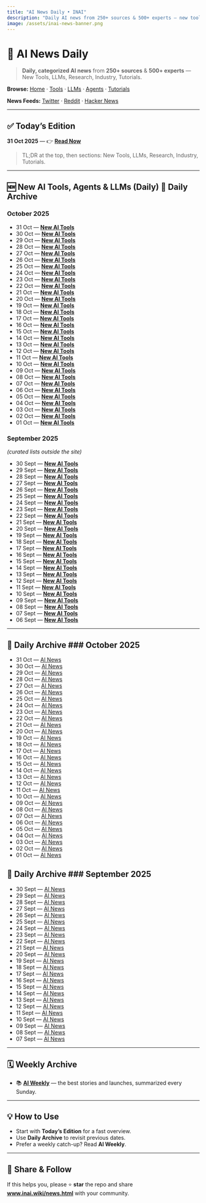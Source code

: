 ```yaml
---
title: "AI News Daily • INAI"
description: "Daily AI news from 250+ sources & 500+ experts — new tools, LLMs, research, industry."
image: /assets/inai-news-banner.png
---
```


# 📰 AI News Daily

> **Daily, categorized AI news** from **250+ sources** & **500+ experts** — New Tools, LLMs, Research, Industry, Tutorials.

**Browse:** [Home](index.md) · [Tools](tools.md) · [LLMs](llms.md) · [Agents](agents.md) · [Tutorials](tutorials.md)  

**News Feeds:** [Twitter](twitter-news.md) · [Reddit](reddit-news.md) · [Hacker News](hacker-news.md)

---

## ✅ Today’s Edition
**31 Oct 2025** — 👉 **[Read Now](news/2025/2025-10-31.md)**

> TL;DR at the top, then sections: New Tools, LLMs, Research, Industry, Tutorials.

---

## 🆕 New AI Tools, Agents & LLMs (Daily) 📅 Daily Archive
### October 2025
- 31 Oct — **[New AI Tools](https://inai.short.gy/31st-oct)**
- 30 Oct — **[New AI Tools](https://inai.short.gy/30th-oct)**
- 29 Oct — **[New AI Tools](https://inai.short.gy/29th-oct)**
- 28 Oct — **[New AI Tools](https://inai.short.gy/28th-oct)**
- 27 Oct — **[New AI Tools](https://inai.short.gy/27th-oct)**
- 26 Oct — **[New AI Tools](https://inai.short.gy/26th-oct)**
- 25 Oct — **[New AI Tools](https://inai.short.gy/25th-oct)**
- 24 Oct — **[New AI Tools](https://inai.short.gy/24th-oct)**
- 23 Oct — **[New AI Tools](https://inai.short.gy/23rd-oct)**
- 22 Oct — **[New AI Tools](https://inai.short.gy/22nd-oct)**
- 21 Oct — **[New AI Tools](https://inai.short.gy/21st-oct)**
- 20 Oct — **[New AI Tools](https://inai.short.gy/20th-oct)**
- 19 Oct — **[New AI Tools](https://inai.short.gy/19th-oct)**
- 18 Oct — **[New AI Tools](https://inai.short.gy/18th-oct)**
- 17 Oct — **[New AI Tools](https://inai.short.gy/17th-oct)**
- 16 Oct — **[New AI Tools](https://inai.short.gy/16th-oct)**
- 15 Oct — **[New AI Tools](https://inai.short.gy/15th-oct)**
- 14 Oct — **[New AI Tools](https://inai.short.gy/14th-oct)**
- 13 Oct — **[New AI Tools](https://inai.short.gy/13th-oct)**
- 12 Oct — **[New AI Tools](https://inai.short.gy/12th-oct)**
- 11 Oct — **[New AI Tools](https://inai.short.gy/11th-oct)**
- 10 Oct — **[New AI Tools](https://inai.short.gy/10th-oct)**
- 09 Oct — **[New AI Tools](https://inai.short.gy/09th-oct)**
- 08 Oct — **[New AI Tools](https://inai.short.gy/08th-oct)**
- 07 Oct — **[New AI Tools](https://inai.short.gy/07th-oct)**
- 06 Oct — **[New AI Tools](https://inai.short.gy/06th-oct)**
- 05 Oct — **[New AI Tools](https://inai.short.gy/05th-oct)**
- 04 Oct — **[New AI Tools](https://inai.short.gy/04th-oct)**
- 03 Oct — **[New AI Tools](https://inai.short.gy/03rd-oct)**
- 02 Oct — **[New AI Tools](https://inai.short.gy/02nd-oct)**
- 01 Oct — **[New AI Tools](https://inai.short.gy/01st-oct)**

### September 2025
*(curated lists outside the site)*  
- 30 Sept — **[New AI Tools](https://inai.short.gy/30th-sept)**
- 29 Sept — **[New AI Tools](https://inai.short.gy/29th-sept)**
- 28 Sept — **[New AI Tools](https://inai.short.gy/28th-sept)**
- 27 Sept — **[New AI Tools](https://inai.short.gy/27th-sept)**
- 26 Sept — **[New AI Tools](https://inai.short.gy/26th-sept)**
- 25 Sept — **[New AI Tools](https://inai.short.gy/25th-sept)**
- 24 Sept — **[New AI Tools](https://inai.short.gy/24th-sept)**
- 23 Sept — **[New AI Tools](https://inai.short.gy/23rd-sept)**
- 22 Sept — **[New AI Tools](https://inai.short.gy/22nd-sept)**
- 21 Sept — **[New AI Tools](https://inai.short.gy/21st-sept)**
- 20 Sept — **[New AI Tools](https://inai.short.gy/20th-sept)**
- 19 Sept — **[New AI Tools](https://inai.short.gy/19th-sept)**
- 18 Sept — **[New AI Tools](https://inai.short.gy/18th-sept)**
- 17 Sept — **[New AI Tools](https://inai.short.gy/17th-sept)**
- 16 Sept — **[New AI Tools](https://inai.short.gy/16th-sept)**
- 15 Sept — **[New AI Tools](https://inai.short.gy/15th-sept)**
- 14 Sept — **[New AI Tools](https://inai.short.gy/14th-sept)**
- 13 Sept — **[New AI Tools](https://inai.short.gy/13th-sept)**
- 12 Sept — **[New AI Tools](https://inai.short.gy/12th-sept)**
- 11 Sept — **[New AI Tools](https://inai.short.gy/11th-sept)**
- 10 Sept — **[New AI Tools](https://inai.short.gy/10th-sept)**
- 09 Sept — **[New AI Tools](https://inai.short.gy/9th-sept)**
- 08 Sept — **[New AI Tools](https://inai.short.gy/8th-sept)**  
- 07 Sept — **[New AI Tools](https://inai.short.gy/7th-sept)**  
- 06 Sept — **[New AI Tools](https://inai.short.gy/6thsept)**

---

## 📅 Daily Archive ### October 2025
- 31 Oct — [AI News](news/2025/2025-10-31.md)
- 30 Oct — [AI News](news/2025/2025-10-30.md)
- 29 Oct — [AI News](news/2025/2025-10-29.md)
- 28 Oct — [AI News](news/2025/2025-10-28.md)
- 27 Oct — [AI News](news/2025/2025-10-27.md)
- 26 Oct — [AI News](news/2025/2025-10-26.md)
- 25 Oct — [AI News](news/2025/2025-10-25.md)
- 24 Oct — [AI News](news/2025/2025-10-24.md)
- 23 Oct — [AI News](news/2025/2025-10-23.md)
- 22 Oct — [AI News](news/2025/2025-10-22.md)
- 21 Oct — [AI News](news/2025/2025-10-21.md)
- 20 Oct — [AI News](news/2025/2025-10-20.md)
- 19 Oct — [AI News](news/2025/2025-10-19.md)
- 18 Oct — [AI News](news/2025/2025-10-18.md)
- 17 Oct — [AI News](news/2025/2025-10-17.md)
- 16 Oct — [AI News](news/2025/2025-10-16.md)
- 15 Oct — [AI News](news/2025/2025-10-15.md)
- 14 Oct — [AI News](news/2025/2025-10-14.md)
- 13 Oct — [AI News](news/2025/2025-10-13.md)
- 12 Oct — [AI News](news/2025/2025-10-12.md)
- 11 Oct — [AI News](news/2025/2025-10-11.md)
- 10 Oct — [AI News](news/2025/2025-10-10.md)
- 09 Oct — [AI News](news/2025/2025-10-09.md)
- 08 Oct — [AI News](news/2025/2025-10-08.md)
- 07 Oct — [AI News](news/2025/2025-10-07.md)
- 06 Oct — [AI News](news/2025/2025-10-06.md)
- 05 Oct — [AI News](news/2025/2025-10-05.md)
- 04 Oct — [AI News](news/2025/2025-10-04.md)
- 03 Oct — [AI News](news/2025/2025-10-03.md)
- 02 Oct — [AI News](news/2025/2025-10-02.md)
- 01 Oct — [AI News](news/2025/2025-10-01.md)

## 📅 Daily Archive ### September 2025
- 30 Sept — [AI News](news/2025/2025-09-30.md)
- 29 Sept — [AI News](news/2025/2025-09-29.md)
- 28 Sept — [AI News](news/2025/2025-09-28.md)
- 27 Sept — [AI News](news/2025/2025-09-27.md)
- 26 Sept — [AI News](news/2025/2025-09-26.md)
- 25 Sept — [AI News](news/2025/2025-09-25.md)
- 24 Sept — [AI News](news/2025/2025-09-24.md)
- 23 Sept — [AI News](news/2025/2025-09-23.md)
- 22 Sept — [AI News](news/2025/2025-09-22.md)
- 21 Sept — [AI News](news/2025/2025-09-21.md)
- 20 Sept — [AI News](news/2025/2025-09-20.md)
- 19 Sept — [AI News](news/2025/2025-09-19.md)
- 18 Sept — [AI News](news/2025/2025-09-18.md)
- 17 Sept — [AI News](news/2025/2025-09-17.md)
- 16 Sept — [AI News](news/2025/2025-09-16.md)
- 15 Sept — [AI News](news/2025/2025-09-15.md)
- 14 Sept — [AI News](news/2025/2025-09-14.md)
- 13 Sept — [AI News](news/2025/2025-09-13.md)
- 12 Sept — [AI News](news/2025/2025-09-12.md)
- 11 Sept — [AI News](news/2025/2025-09-11.md)
- 10 Sept — [AI News](news/2025/2025-09-10.md)
- 09 Sept — [AI News](news/2025/2025-09-09.md)
- 08 Sept — [AI News](news/2025/2025-09-08.md)
- 07 Sept — [AI News](news/2025/2025-09-07.md)

---

## 🗓️ Weekly Archive
- 📚 **[AI Weekly](weekly.md)** — the best stories and launches, summarized every Sunday.

---

## 💡 How to Use
- Start with **Today’s Edition** for a fast overview.  
- Use **Daily Archive** to revisit previous dates.  
- Prefer a weekly catch-up? Read **AI Weekly**.

---

## 📣 Share & Follow
If this helps you, please ⭐ **star** the repo and share **www.inai.wiki/news.html** with your community.
